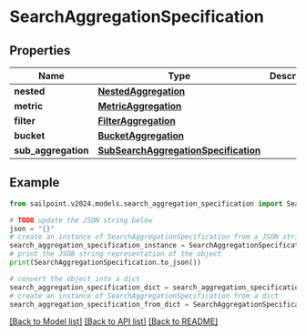 # SearchAggregationSpecification


## Properties

Name | Type | Description | Notes
------------ | ------------- | ------------- | -------------
**nested** | [**NestedAggregation**](NestedAggregation.md) |  | [optional] 
**metric** | [**MetricAggregation**](MetricAggregation.md) |  | [optional] 
**filter** | [**FilterAggregation**](FilterAggregation.md) |  | [optional] 
**bucket** | [**BucketAggregation**](BucketAggregation.md) |  | [optional] 
**sub_aggregation** | [**SubSearchAggregationSpecification**](SubSearchAggregationSpecification.md) |  | [optional] 

## Example

```python
from sailpoint.v2024.models.search_aggregation_specification import SearchAggregationSpecification

# TODO update the JSON string below
json = "{}"
# create an instance of SearchAggregationSpecification from a JSON string
search_aggregation_specification_instance = SearchAggregationSpecification.from_json(json)
# print the JSON string representation of the object
print(SearchAggregationSpecification.to_json())

# convert the object into a dict
search_aggregation_specification_dict = search_aggregation_specification_instance.to_dict()
# create an instance of SearchAggregationSpecification from a dict
search_aggregation_specification_from_dict = SearchAggregationSpecification.from_dict(search_aggregation_specification_dict)
```
[[Back to Model list]](../README.md#documentation-for-models) [[Back to API list]](../README.md#documentation-for-api-endpoints) [[Back to README]](../README.md)


